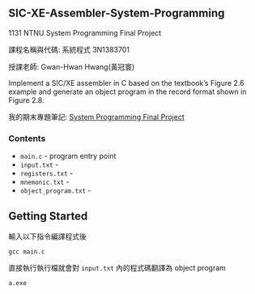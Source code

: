 ## SIC-XE-Assembler-System-Programming

1131 NTNU System Programming Final Project

課程名稱與代碼: 系統程式 3N1383701

授課老師: Gwan-Hwan Hwang(黃冠寰)

Implement a SIC/XE assembler in C based on the textbook’s Figure 2.6 example and generate an object program in the record format shown in Figure 2.8.

我的期末專題筆記: [System Programming Final Project](https://arxiv.org/abs/1505.04597)

### Contents
- `main.c` - program entry point
- `input.txt` -
- `registers.txt` -
- `mnemonic.txt` -
- `object_program.txt` -

## Getting Started
輸入以下指令編譯程式後
```
gcc main.c
```
直接執行執行檔就會對 `input.txt` 內的程式碼翻譯為 object program
```
a.exe
```

